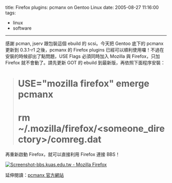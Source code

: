 title: Firefox plugins: pcmanx on Gentoo Linux
date: 2005-08-27 11:16:00
tags: 
- linux
- software
---

感謝 pcman, jserv 跟包裝這個 ebuild 的 scsi。今天把 Gentoo 底下的 pcmanx 更新到 0.3.1-r1 之後，pcmanx 的 Firefox plugins 已經可以順利使用囉！不過在安裝的時候卻出了點問題，USE Flags 必須同時加入 Mozilla 與 Firefox，只加 Firefox 就不會動了。請先更新 GOT 的 ebuild 到最新版，再依照下面程序安裝：

> # USE="mozilla firefox" emerge pcmanx
> # rm ~/.mozilla/firefox/&lt;someone_directory&gt;/comreg.dat

再重新啟動 Firefox，就可以直接利用 Firefox 連接 BBS！

[![Screenshot-bbs.kuas.edu.tw - Mozilla Firefox](http://photos33.flickr.com/37505336_8296abf5e5_m.jpg)](http://www.flickr.com/photos/yurenju/37505336/ "Photo Sharing")

延伸閱讀：[pcmanx 官方網站](http://pcmanx.csie.net/)